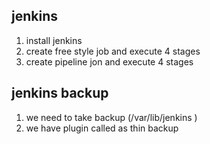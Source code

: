 ## jenkins 
   1. install jenkins 
   2. create free style job  and execute 4 stages
   3. create pipeline jon and execute 4 stages 
## jenkins backup 
   1. we need to take backup  (/var/lib/jenkins )
   2. we have plugin called as thin backup  
